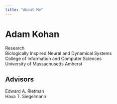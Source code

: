 ```yaml
---
title: "About Me"
---
```


# Adam Kohan
Research\
Biologically Inspired Neural and Dynamical Systems\
College of Information and Computer Sciences\
University of Massachusetts Amherst

## Advisors
Edward A. Rietman\
Hava T. Siegelmann

